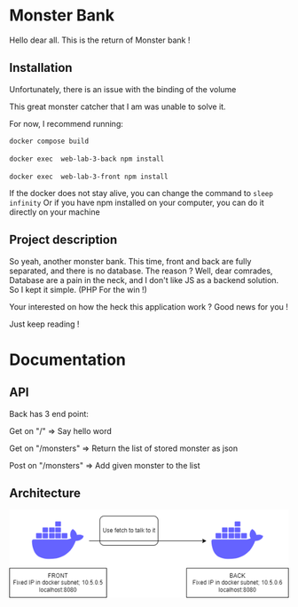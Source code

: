 # Monster Bank

Hello dear all. This is the return of Monster bank !

## Installation

Unfortunately, there is an issue with the binding of the volume

This great monster catcher that I am was unable to solve it.

For now, I recommend running:

```
docker compose build

docker exec  web-lab-3-back npm install

docker exec  web-lab-3-front npm install
```
If the docker does not stay alive, you can change the command to
``sleep infinity``
Or if you have npm installed on your computer, 
you can do it directly on your machine

## Project description

So yeah, another monster bank.
This time, front and back are fully separated, and there is no database.
The reason ? Well, dear comrades, Database are a pain in the neck, and I don't like
JS as a backend solution. So I kept it simple. (PHP For the win !)

Your interested on how the heck this application work ? Good news for you !

Just keep reading !
# Documentation

## API

Back has 3 end point:

Get on "/"
=> Say hello word

Get on "/monsters"
=> Return the list of stored monster as json

Post on "/monsters"
=> Add given monster to the list

## Architecture

![architecture](documentations/architecture.png)